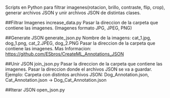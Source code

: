 Scripts en Python para filtrar imagenes(rotacion, brillo, contraste, flip, crop), generar archivos JSON y unir archivos JSON de distintas clases.

##Filtrar Imagenes
increase_data.py
Pasar la direccion de la carpeta que contiene las imagenes. (Imagenes formato JPG, JPEG, PNG)

##Generate JSON
generate_json.py
Nombre de la imagens: cat_1.jpg, dog_1.png, cat_2.JPEG, dog_2.PNG
Pasar la direccion de la carpeta que contiene las imagenes.
Mas Informacion: https://github.com/ESbros/CreateML_Annotations_JSON

##Unir JSON
join_json.py
Pasar la direccion de la carpeta que contiene las imagenes.
Pasar la direccion donde el archivos JSON se va a guardar.
Ejemplo:
Carpeta con distintos archivos JSON: Dog_Annotation.json, Cat_Annotation.json -> Dog_Cat_Annotation.json

##Iterar JSON
open_json.py

